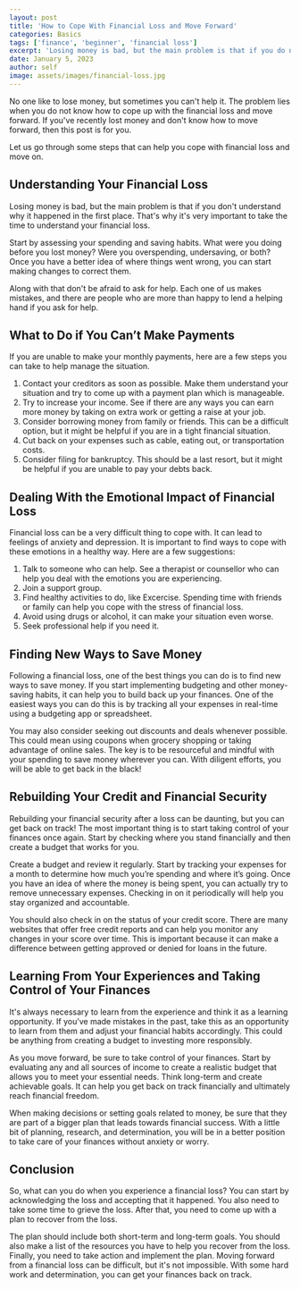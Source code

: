 ```yaml
---
layout: post
title: 'How to Cope With Financial Loss and Move Forward'
categories: Basics
tags: ['finance', 'beginner', 'financial loss']
excerpt: 'Losing money is bad, but the main problem is that if you do not understand why it happened in the first place. That is why it is very important to take the time to understand your financial loss.'
date: January 5, 2023
author: self
image: assets/images/financial-loss.jpg
---
```


No one like to lose money, but sometimes you can't help it. The problem lies when you do not know how to cope up with the financial loss and move forward. If you've recently lost money and don't know how to move forward, then this post is for you.

Let us go through some steps that can help you cope with financial loss and move on.

## Understanding Your Financial Loss

Losing money is bad, but the main problem is that if you don't understand why it happened in the first place. That's why it's very important to take the time to understand your financial loss.

Start by assessing your spending and saving habits. What were you doing before you lost money? Were you overspending, undersaving, or both? Once you have a better idea of where things went wrong, you can start making changes to correct them.

Along with that don't be afraid to ask for help. Each one of us makes mistakes, and there are people who are more than happy to lend a helping hand if you ask for help.

## What to Do if You Can’t Make Payments

If you are unable to make your monthly payments, here are a few steps you can take to help manage the situation.

1. Contact your creditors as soon as possible. Make them understand your situation and try to come up with a payment plan which is manageable.
2. Try to increase your income. See if there are any ways you can earn more money by taking on extra work or getting a raise at your job.
3. Consider borrowing money from family or friends. This can be a difficult option, but it might be helpful if you are in a tight financial situation.
4. Cut back on your expenses such as cable, eating out, or transportation costs.
5. Consider filing for bankruptcy. This should be a last resort, but it might be helpful if you are unable to pay your debts back.

## Dealing With the Emotional Impact of Financial Loss

Financial loss can be a very difficult thing to cope with. It can lead to feelings of anxiety and depression. It is important to find ways to cope with these emotions in a healthy way. Here are a few suggestions:

1. Talk to someone who can help. See a therapist or counsellor who can help you deal with the emotions you are experiencing.
2. Join a support group.
3. Find healthy activities to do, like Excercise. Spending time with friends or family can help you cope with the stress of financial loss.
4. Avoid using drugs or alcohol, it can make your situation even worse.
5. Seek professional help if you need it.

## Finding New Ways to Save Money

Following a financial loss, one of the best things you can do is to find new ways to save money. If you start implementing budgeting and other money-saving habits, it can help you to build back up your finances. One of the easiest ways you can do this is by tracking all your expenses in real-time using a budgeting app or spreadsheet.

You may also consider seeking out discounts and deals whenever possible. This could mean using coupons when grocery shopping or taking advantage of online sales. The key is to be resourceful and mindful with your spending to save money wherever you can. With diligent efforts, you will be able to get back in the black!

## Rebuilding Your Credit and Financial Security

Rebuilding your financial security after a loss can be daunting, but you can get back on track! The most important thing is to start taking control of your finances once again. Start by checking where you stand financially and then create a budget that works for you.

Create a budget and review it regularly. Start by tracking your expenses for a month to determine how much you’re spending and where it’s going. Once you have an idea of where the money is being spent, you can actually try to remove unnecessary expenses. Checking in on it periodically will help you stay organized and accountable.

You should also check in on the status of your credit score. There are many websites that offer free credit reports and can help you monitor any changes in your score over time. This is important because it can make a difference between getting approved or denied for loans in the future.


## Learning From Your Experiences and Taking Control of Your Finances

It's always necessary to learn from the experience and think it as a learning opportunity. If you’ve made mistakes in the past, take this as an opportunity to learn from them and adjust your financial habits accordingly. This could be anything from creating a budget to investing more responsibly.

As you move forward, be sure to take control of your finances. Start by evaluating any and all sources of income to create a realistic budget that allows you to meet your essential needs. Think long-term and create achievable goals. It can help you get back on track financially and ultimately reach financial freedom.

When making decisions or setting goals related to money, be sure that they are part of a bigger plan that leads towards financial success. With a little bit of planning, research, and determination, you will be in a better position to take care of your finances without anxiety or worry.

## Conclusion

So, what can you do when you experience a financial loss? You can start by acknowledging the loss and accepting that it happened. You also need to take some time to grieve the loss. After that, you need to come up with a plan to recover from the loss.

The plan should include both short-term and long-term goals. You should also make a list of the resources you have to help you recover from the loss. Finally, you need to take action and implement the plan. Moving forward from a financial loss can be difficult, but it's not impossible. With some hard work and determination, you can get your finances back on track.
